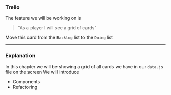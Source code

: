 ### Trello

The feature we will be working on is

> "As a player I will see a grid of cards"

Move this card from the `Backlog` list to the `Doing` list

---

### Explanation

In this chapter we will be showing a grid of all cards we have in our `data.js` file on the screen
We will introduce

- Components
- Refactoring
